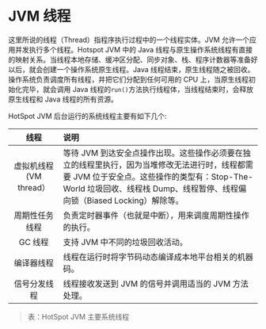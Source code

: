 # JVM 线程

这里所说的线程（Thread）指程序执行过程中的一个线程实体。JVM 允许一个应用并发执行多个线程。Hotspot JVM 中的 Java 线程与原生操作系统线程有直接的映射关系。当线程本地存储、缓冲区分配、同步对象、栈、程序计数器等准备好以后，就会创建一个操作系统原生线程。Java 线程结束，原生线程随之被回收。操作系统负责调度所有线程，并把它们分配到任何可用的 CPU 上，当原生线程初始化完毕，就会调用 Java 线程的`run()`方法执行线程体，当线程结束时，会释放原生线程和 Java 线程的所有资源。

HotSpot JVM 后台运行的系统线程主要有如下几个:

| 线程   | 说明  |
| :----: | :---- |
| 虚拟机线程 (VM thread） | 等待 JVM 到达安全点操作出现。这些操作必须要在独立的线程里执行，因为当堆修改无法进行时，线程都需要 JVM 位于安全点。这些操作的类型有：Stop-The-World 垃圾回收、线程栈 Dump、线程暂停、线程偏向锁（Biased Locking）解除等。 |
| 周期性任务线程 | 负责定时器事件（也就是中断），用来调度周期性操作的执行。 |
| GC 线程 | 支持 JVM 中不同的垃圾回收活动。 |
| 编译器线程 | 线程在运行时将字节码动态编译成本地平台相关的机器码。 |
| 信号分发线程 | 线程接收发送到 JVM 的信号并调用适当的 JVM 方法处理。 |

> 表：HotSpot JVM 主要系统线程

<!-- EOF -->
